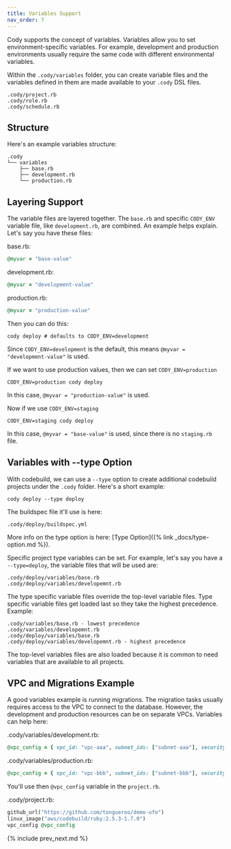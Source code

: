 ```yaml
---
title: Variables Support
nav_order: 7
---
```


Cody supports the concept of variables. Variables allow you to set environment-specific variables. For example, development and production environments usually require the same code with different environmental variables.

Within the `.cody/variables` folder, you can create variable files and the variables defined in them are made available to your `.cody` DSL files.

    .cody/project.rb
    .cody/role.rb
    .cody/schedule.rb

## Structure

Here's an example variables structure:

    .cody
    └── variables
        ├── base.rb
        ├── development.rb
        └── production.rb

## Layering Support

The variable files are layered together. The `base.rb` and specific `CODY_ENV `variable file, like `development.rb`, are combined. An example helps explain.   Let's say you have these files:

base.rb:

```ruby
@myvar = "base-value"
```

development.rb:

```ruby
@myvar = "development-value"
```

production.rb:

```ruby
@myvar = "production-value"
```

Then you can do this:

    cody deploy # defaults to CODY_ENV=development

Since `CODY_ENV=development` is the default, this means `@myvar = "development-value"` is used.

If we want to use production values, then we can set `CODY_ENV=production`

    CODY_ENV=production cody deploy

In this case, `@myvar = "production-value"` is used.

Now if we use `CODY_ENV=staging`

    CODY_ENV=staging cody deploy

In this case, `@myvar = "base-value"` is used, since there is no `staging.rb` file.

## Variables with -\-type Option

With codebuild, we can use a `--type` option to create additional codebuild projects under the `.cody` folder.  Here's a short example:

    cody deploy --type deploy

The buildspec file it'll use is here:

    .cody/deploy/buildspec.yml

More info on the type option is here: [Type Option]({% link _docs/type-option.md %}).

Specific project type variables can be set. For example, let's say you have a `--type=deploy`, the variable files that will be used are:

    .cody/deploy/variables/base.rb
    .cody/deploy/variables/developemnt.rb

The type specific variable files override the top-level variable files. Type specific variable files get loaded last so they take the highest precedence.  Example:

    .cody/variables/base.rb - lowest precedence
    .cody/variables/developemnt.rb
    .cody/deploy/variables/base.rb
    .cody/deploy/variables/developemnt.rb - highest precedence

The top-level variables files are also loaded because it is common to need variables that are available to all projects.

## VPC and Migrations Example

A good variables example is running migrations. The migration tasks usually requires access to the VPC to connect to the database. However, the development and production resources can be on separate VPCs.  Variables can help here:

.cody/variables/development.rb:

```ruby
@vpc_config = { vpc_id: "vpc-aaa", subnet_ids: ["subnet-aaa"], security_group_ids: ["sg-111"]  }
```

.cody/variables/production.rb:

```ruby
@vpc_config = { vpc_id: "vpc-bbb", subnet_ids: ["subnet-bbb"], security_group_ids: ["sg-222"]  }
```

You'll use then `@vpc_config` variable in the `project.rb`.

.cody/project.rb:

```ruby
github_url("https://github.com/tongueroo/demo-ufo")
linux_image("aws/codebuild/ruby:2.5.3-1.7.0")
vpc_config @vpc_config
```

{% include prev_next.md %}
